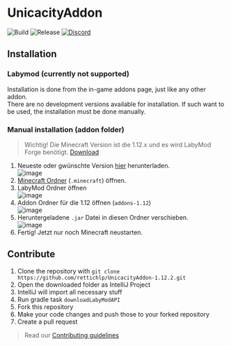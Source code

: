 # UnicacityAddon

![Build](https://github.com/rettichlp/UnicacityAddon-1.12.2/actions/workflows/build.yml/badge.svg)
![Release](https://github.com/rettichlp/UnicacityAddon-1.12.2/actions/workflows/release.yml/badge.svg)
[![Discord](https://discordapp.com/api/guilds/1008928645185810463/widget.png?style=shield)](https://discord.gg/A9u5eY7CbS)

## Installation

### Labymod (currently not supported)
Installation is done from the in-game addons page, just like any other addon.<br>
There are no development versions available for installation. If such want to be used, the installation must be done manually.

### Manual installation (addon folder)

> Wichtig! Die Minecraft Version ist die 1.12.x und es wird LabyMod Forge benötigt. [Download](https://dl.labymod.net/latest/install/LabyMod3_Installer.jar)
1. Neueste oder gwünschte Version [hier](https://github.com/rettichlp/UnicacityAddon-1.12.2/releases) herunterladen.<br>
   ![image](https://user-images.githubusercontent.com/97811064/184896004-2f6879ce-c709-405f-a64a-3c40254d4c28.png)
2. [Minecraft Ordner](https://praxistipps.chip.de/wie-heisst-der-minecraft-ordner-so-finden-sie-ihn_40959) (`.minecraft`) öffnen.<br>
3. LabyMod Ordner öffnen<br>
   ![image](https://user-images.githubusercontent.com/97811064/184894675-b33541cc-b0c6-4bed-b436-d44210149a4a.png)
4. Addon Ordner für die 1.12 öffnen (`addons-1.12`)<br>
   ![image](https://user-images.githubusercontent.com/97811064/184894304-0851e2d1-928b-4379-9026-490760c5925f.png)
5. Heruntergeladene `.jar` Datei in diesen Ordner verschieben.<br>
   ![image](https://user-images.githubusercontent.com/97811064/184894050-1f36337a-18a1-4247-876f-039f7b2a39d0.png)
6. Fertig! Jetzt nur noch Minecraft neustarten.

## Contribute

1. Clone the repository with `git clone https://github.com/rettichlp/UnicacityAddon-1.12.2.git`
2. Open the downloaded folder as IntelliJ Project
3. IntelliJ will import all necessary stuff
4. Run gradle task `downloadLabyModAPI`
5. Fork this repository
6. Make your code changes and push those to your forked repository
7. Create a pull request

> Read our [Contributing guidelines](https://github.com/rettichlp/UnicacityAddon-1.12.2/blob/main/CONTRIBUTING.md)